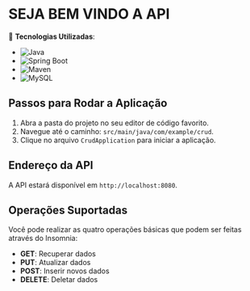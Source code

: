 # SEJA BEM VINDO A API

🚀 **Tecnologias Utilizadas**:

- ![Java](https://img.shields.io/badge/Java-ED8B00?style=for-the-badge&logo=java&logoColor=white)
- ![Spring Boot](https://img.shields.io/badge/Spring_Boot-6DB33F?style=for-the-badge&logo=spring-boot&logoColor=white)
- ![Maven](https://img.shields.io/badge/Maven-C71A36?style=for-the-badge&logo=apache-maven&logoColor=white)
- ![MySQL](https://img.shields.io/badge/MySQL-4479A1?style=for-the-badge&logo=mysql&logoColor=white)

## Passos para Rodar a Aplicação

1. Abra a pasta do projeto no seu editor de código favorito.
2. Navegue até o caminho: `src/main/java/com/example/crud`.
3. Clique no arquivo `CrudApplication` para iniciar a aplicação.

## Endereço da API

A API estará disponível em `http://localhost:8080`.

## Operações Suportadas

Você pode realizar as quatro operações básicas que podem ser feitas através do Insomnia:

- **GET**: Recuperar dados
- **PUT**: Atualizar dados
- **POST**: Inserir novos dados
- **DELETE**: Deletar dados
